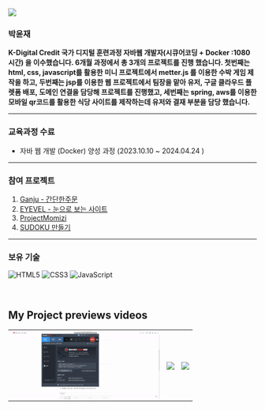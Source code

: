 <img align="center" src="https://github.com/PARK-Yunjae/PARK-Yunjae/blob/main/upload/profile.png" width="100"/>
<br>

### 박윤재
**K-Digital Credit 국가 디지털 훈련과정 자바웹 개발자(시큐어코딩 + Docker :1080 시간) 을 이수했습니다. 6개월 과정에서 총 3개의 프로젝트를 진행 했습니다. 첫번째는 html, css, javascript를 활용한 미니 프로젝트에서 metter.js 를 이용한 수박 게임 제작을 하고, 두번째는 jsp를 이용한 웹 프로젝트에서 팀장을 맡아 유저, 구글 클라우드 플렛폼 배포, 도메인 연결을 담당해 프로젝트를 진행했고, 세번째는 spring, aws를 이용한 모바일 qr코드를 활용한 식당 사이트를 제작하는데 유저와 결재 부분을 담당 했습니다.**

--- 

### 교육과정 수료 
* 자바 웹 개발 (Docker) 양성 과정 (2023.10.10 ~ 2024.04.24 )

---

### 참여 프로젝트 
1. [Ganju - 간단한주문](https://yeonmitc.github.io/)
2. [EYEVEL - 눈으로 보는 사이트](about:blank)
3. [ProjectMomizi](about:blank)
4. [SUDOKU 만들기](배포링크)

---

### 보유 기술 

![HTML5](https://img.shields.io/badge/-HTML5-F05032?style=for-the-badge&logo=html5&logoColor=ffffff)
![CSS3](https://img.shields.io/badge/-CSS3-007ACC?style=for-the-badge&logo=css3)
![JavaScript](https://img.shields.io/badge/-JavaScript-%23F7DF1C?style=for-the-badge&logo=javascript&logoColor=000000&labelColor=%23F7DF1C&color=%23FFCE5A)


<br>

<h2>My Project previews videos</h2>
<table>
  <tbody>
    <tr>
      <td>
        <a href="https://www.youtube.com/본인프로젝트시연유트브" title="프로젝트1">
          <img align="center" src="https://github.com/pyeonm30/pyeonm30/blob/main/upload/project1.gif?raw=true" width="300px" >
        </a>
      </td>
      <td>
      <a href="https://www.youtube.com/본인프로젝트시연유트브" title="프로젝트2">
          <img align="center" src="https://github.com/pyeonm30/pyeonm30c/blob/main/upload/profile.PNG?raw=true" width="300px" >
        </a>
      </td>
      <td>
       <a href="https://www.youtube.com/본인프로젝트시연유트브" title="프로젝트3">
          <img align="center" src="https://github.com/pyeonm30/pyeonm30c/blob/main/upload/profile.PNG?raw=true" width="300px" >
        </a>
      </td>
    </tr>
  </tbody>
</table>

<br/>
<br/>

